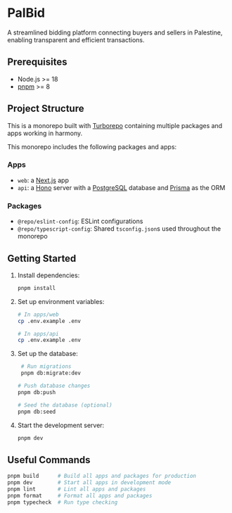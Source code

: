 # PalBid

A streamlined bidding platform connecting buyers and sellers in Palestine, enabling transparent and efficient transactions.

## Prerequisites

- Node.js >= 18
- [pnpm](https://pnpm.io) >= 8

## Project Structure

This is a monorepo built with [Turborepo](https://turbo.build/repo/docs/core-concepts/monorepos/configuring-workspaces) containing multiple packages and apps working in harmony.

This monorepo includes the following packages and apps:

### Apps

- `web`: a [Next.js](https://nextjs.org/) app
- `api`: a [Hono](https://hono.dev/) server with a [PostgreSQL](https://www.postgresql.org/) database and [Prisma](https://www.prisma.io/) as the ORM

### Packages

- `@repo/eslint-config`: ESLint configurations
- `@repo/typescript-config`: Shared `tsconfig.json`s used throughout the monorepo

## Getting Started

1. Install dependencies:

   ```sh
   pnpm install
   ```

2. Set up environment variables:

   ```sh
   # In apps/web
   cp .env.example .env

   # In apps/api
   cp .env.example .env
   ```

3. Set up the database:

   ```sh
    # Run migrations
    pnpm db:migrate:dev

   # Push database changes
   pnpm db:push

   # Seed the database (optional)
   pnpm db:seed
   ```

4. Start the development server:

   ```sh
   pnpm dev
   ```

## Useful Commands

```sh
pnpm build      # Build all apps and packages for production
pnpm dev        # Start all apps in development mode
pnpm lint       # Lint all apps and packages
pnpm format     # Format all apps and packages
pnpm typecheck  # Run type checking
```
